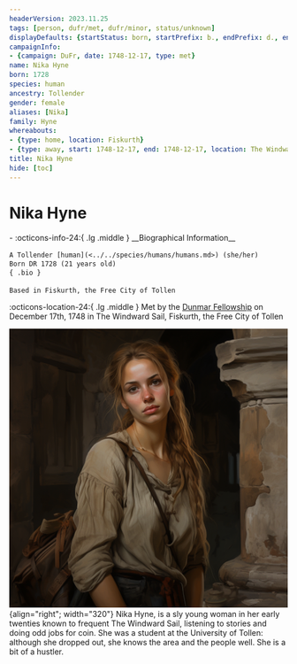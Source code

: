 ```yaml
---
headerVersion: 2023.11.25
tags: [person, dufr/met, dufr/minor, status/unknown]
displayDefaults: {startStatus: born, startPrefix: b., endPrefix: d., endStatus: died}
campaignInfo:
- {campaign: DuFr, date: 1748-12-17, type: met}
name: Nika Hyne
born: 1728
species: human
ancestry: Tollender
gender: female
aliases: [Nika]
family: Hyne
whereabouts:
- {type: home, location: Fiskurth}
- {type: away, start: 1748-12-17, end: 1748-12-17, location: The Windward Sail}
title: Nika Hyne
hide: [toc]
---
```


# Nika Hyne
<div class="grid cards ext-narrow-margin ext-one-column" markdown>
- :octicons-info-24:{ .lg .middle } __Biographical Information__

    A Tollender [human](<../../species/humans/humans.md>) (she/her)  
    Born DR 1728 (21 years old)  
    { .bio }

    Based in Fiskurth, the Free City of Tollen
</div>



:octicons-location-24:{ .lg .middle } Met by the [Dunmar Fellowship](<../pcs/dunmar-fellowship/dunmar-fellowship.md>) on December 17th, 1748 in The Windward Sail, Fiskurth, the Free City of Tollen  


![Nika Hyne](../../assets/nika-hyne.png){align="right"; width="320"} Nika Hyne, is a sly young woman in her early twenties known to frequent The Windward Sail, listening to stories and doing odd jobs for coin. She was a student at the University of Tollen: although she dropped out, she knows the area and the people well. She is a bit of a hustler. 



